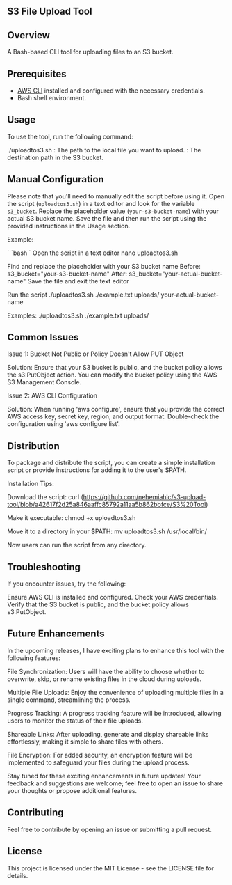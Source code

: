 ## S3 File Upload Tool

## Overview

A Bash-based CLI tool for uploading files to an S3 bucket. 

## Prerequisites

- [AWS CLI](https://aws.amazon.com/cli/) installed and configured with the necessary credentials.
- Bash shell environment.

## Usage
To use the tool, run the following command:

./uploadtos3.sh <local-file> <destination-path>
<local-file>: The path to the local file you want to upload.
<destination-path>: The destination path in the S3 bucket.

## Manual Configuration

Please note that you'll need to manually edit the script before using it. Open the script (`uploadtos3.sh`) in a text editor and look for the variable `s3_bucket`. 
Replace the placeholder value (`your-s3-bucket-name`) with your actual S3 bucket name. 
Save the file and then run the script using the provided instructions in the Usage section.

Example:

```bash `
Open the script in a text editor
nano uploadtos3.sh

Find and replace the placeholder with your S3 bucket name
Before: s3_bucket="your-s3-bucket-name"
After: s3_bucket="your-actual-bucket-name"
Save the file and exit the text editor

Run the script
./uploadtos3.sh ./example.txt uploads/ your-actual-bucket-name

Examples:
./uploadtos3.sh ./example.txt uploads/

## Common Issues
Issue 1: Bucket Not Public or Policy Doesn't Allow PUT Object

Solution: Ensure that your S3 bucket is public, and the bucket policy allows the s3:PutObject action. You can modify the bucket policy using the AWS S3 Management Console.

Issue 2: AWS CLI Configuration

Solution: When running 'aws configure', ensure that you provide the correct AWS access key, secret key, region, and output format. Double-check the configuration using 'aws configure list'.

## Distribution
To package and distribute the script, you can create a simple installation script or provide instructions for adding it to the user's $PATH.

Installation Tips:

Download the script:
curl (https://github.com/nehemiahlc/s3-upload-tool/blob/a42617f2d25a846aaffc85792a11aa5b862bbfce/S3%20Tool)

Make it executable:
chmod +x uploadtos3.sh

Move it to a directory in your $PATH:
mv uploadtos3.sh /usr/local/bin/

Now users can run the script from any directory.

## Troubleshooting
If you encounter issues, try the following:

Ensure AWS CLI is installed and configured.
Check your AWS credentials.
Verify that the S3 bucket is public, and the bucket policy allows s3:PutObject.

## Future Enhancements
In the upcoming releases, I have exciting plans to enhance this tool with the following features:

File Synchronization: Users will have the ability to choose whether to overwrite, skip, or rename existing files in the cloud during uploads.

Multiple File Uploads: Enjoy the convenience of uploading multiple files in a single command, streamlining the process.

Progress Tracking: A progress tracking feature will be introduced, allowing users to monitor the status of their file uploads.

Shareable Links: After uploading, generate and display shareable links effortlessly, making it simple to share files with others.

File Encryption: For added security, an encryption feature will be implemented to safeguard your files during the upload process.

Stay tuned for these exciting enhancements in future updates! Your feedback and suggestions are welcome; feel free to open an issue to share your thoughts or propose additional features.

## Contributing
Feel free to contribute by opening an issue or submitting a pull request.

## License
This project is licensed under the MIT License - see the LICENSE file for details.
